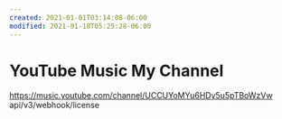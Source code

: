 ```yaml
---
created: 2021-01-01T03:14:08-06:00
modified: 2021-01-18T05:25:28-06:00
---
```


# YouTube Music My Channel

https://music.youtube.com/channel/UCCUYoMYu6HDy5u5pTBoWzVw
api/v3/webhook/license